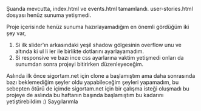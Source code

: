Şuanda mevcutta, 
index.html ve events.html tamamlandı.
user-stories.html dosyası henüz sunuma yetişmedi.

Proje içerisinde henüz sunuma hazırlayamadığım en önemli gördüğüm iki şey var,
1. Si ilk slider'ın arkasındaki yeşil shadow gölgesinin overflow unu ve altında ki ul li ler ile birlikte dotlarını ayarlayamadım.
2. Si responsive ve bazı ince css ayarlarına vaktim yetişmedi onları da sunumdan sonra projeyi bitirirken düzenleyeceğim.


Aslında ilk önce sigortam.net için clone a başlamıştım ama daha sonrasında bazı beklemediğim şeyler oldu yapabileceğim şeyleri yapamadım, bu sebepten ötürü de içimde sigortam.net için bir çalışma isteği oluşmadı bu projeye de aslında bu haftanın başında başlamıştım bu kadarını yetiştirebildim :)
Saygılarımla
